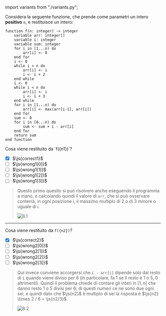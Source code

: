 import variants from "./variants.py";

Considera la seguente funzione, che prende come parametri un intero **positivo** `n`, e restituisce un intero:

```srs
function f(n: integer) -> integer
    variable arr: integer[]
    variable i: integer
    variable sum: integer
    for i in [1...n) do
        arr[i] <- 0
    end for
    i <- 0
    while i < n do
        arr[i] <- i
        i <- i + 2
    end while
    i <- 0
    while i < n do
        arr[i] <- i
        i <- i + 3
    end while
    for i in [1...n) do
        arr[i] <- max(arr[i-1], arr[i])
    end for
    sum <- 0
    for i in [0...n) do
        sum <- sum + i - arr[i]
    end for
    return sum
end function
```

<div className="break-inside-avoid">
Cosa viene restituito da `f({n1})`?

- [x] $\js{correct1}$
- [ ] $\js{wrong1[0]}$
- [ ] $\js{wrong1[1]}$
- [ ] $\js{wrong1[2]}$
- [ ] $\js{wrong1[3]}$
</div>

> Questo primo quesito si può risolvere anche eseguendo il programma a mano, e calcolando quindi il valore di `arr`, che si può osservare conterrà, in ogni posizione $i$, il massimo multiplo di $2$ o di $3$ minore o uguale di $i$.
>
> ![8.1](8-1.asy)

---

Cosa viene restituito da `f({n2})`?

- [x] $\js{correct2}$
- [ ] $\js{wrong2[0]}$
- [ ] $\js{wrong2[1]}$
- [ ] $\js{wrong2[2]}$
- [ ] $\js{wrong2[3]}$

> Qui invece conviene accorgersi che `i - arr[i]` dipende solo dal resto di `i` quando viene diviso per $6$ (in particolare, fa $1$ se il resto è $1$ o $5$, $0$ altrimenti).
> Quindi il problema chiede di contare gli interi in $[1, n]$ che danno resto $1$ o $5$ divisi per $6$: di questi numeri ce ne sono due ogni sei, e quindi dato che $\js{n2}$ è multiplo di sei la risposta è $\js{n2} \times 2 / 6 = \js{n2/3}$.
>
> ![8.2](8-2.asy)
